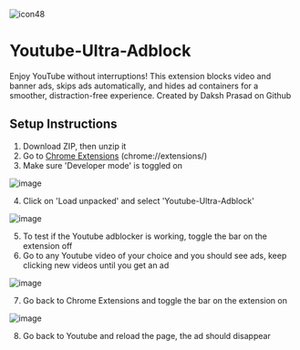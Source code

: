 ![icon48](https://github.com/user-attachments/assets/fed665b6-72ee-4986-9926-f4231290805d) 
# Youtube-Ultra-Adblock
Enjoy YouTube without interruptions! This  extension blocks video and banner ads, skips ads automatically, and hides ad containers for a smoother, distraction-free experience. Created by Daksh Prasad on Github

## Setup Instructions
1. Download ZIP, then unzip it
2. Go to [Chrome Extensions](chrome://extensions/) (chrome://extensions/)
3. Make sure 'Developer mode' is toggled on

![image](https://github.com/user-attachments/assets/ce5814d1-8684-4f75-8b48-c3877876d647)

4. Click on 'Load unpacked' and select 'Youtube-Ultra-Adblock'

![image](https://github.com/user-attachments/assets/08f10b8f-2bfc-405d-8a23-684617064443)

5. To test if the Youtube adblocker is working, toggle the bar on the extension off
6. Go to any Youtube video of your choice and you should see ads, keep clicking new videos until you get an ad

![image](https://github.com/user-attachments/assets/bb6e83a1-96b0-4fa0-8870-d6a756f7be74)

7. Go back to Chrome Extensions and toggle the bar on the extension on

![image](https://github.com/user-attachments/assets/6fc8f26b-7d2e-4929-82f4-4f96505f8ccf)

8. Go back to Youtube and reload the page, the ad should disappear
